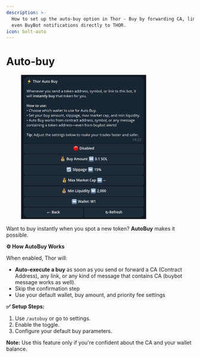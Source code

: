```yaml
---
description: >-
  How to set up the auto-buy option in Thor - Buy by forwarding CA, links, or
  even BuyBot notifications directly to THOR.
icon: bolt-auto
---
```


# Auto-buy

<figure><img src="../../.gitbook/assets/autobauy.png" alt="" width="336"><figcaption></figcaption></figure>

Want to buy instantly when you spot a new token? **AutoBuy** makes it possible.

**⚙️ How AutoBuy Works**

When enabled, Thor will:

* **Auto-execute a buy** as soon as you send or forward a CA (Contract Address), any link, or any kind of message that contains CA (buybot message works as well).&#x20;
* Skip the confirmation step
* Use your default wallet, buy amount, and priority fee settings

**✅ Setup Steps:**

1. Use `/autobuy` or go to settings.
2. Enable the toggle.
3. Configure your default buy parameters.

**Note:** Use this feature only if you're confident about the CA and your wallet balance.
